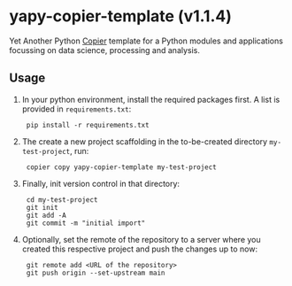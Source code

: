 # yapy-copier-template (v1.1.4)

Yet Another Python [Copier][1] template for a Python modules and applications focussing on data science, processing and analysis.

[1]: https://copier.readthedocs.io

## Usage

1. In your python environment, install the required packages first. A list is provided in `requirements.txt`:

        pip install -r requirements.txt
    
2. The create a new project scaffolding in the to-be-created directory `my-test-project`, run:

        copier copy yapy-copier-template my-test-project

3. Finally, init version control in that directory:

        cd my-test-project
        git init
        git add -A
        git commit -m "initial import"

4. Optionally, set the remote of the repository to a server where you created this respective project and push the changes up to now:

        git remote add <URL of the repository>
        git push origin --set-upstream main
